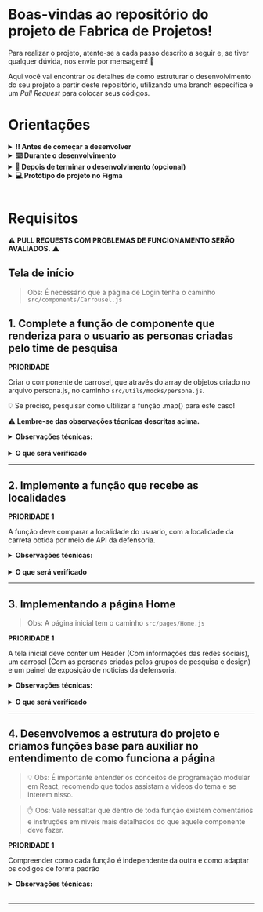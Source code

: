 # Boas-vindas ao repositório do projeto de Fabrica de Projetos!

Para realizar o projeto, atente-se a cada passo descrito a seguir e, se tiver qualquer dúvida, nos envie por mensagem! 🚀

Aqui você vai encontrar os detalhes de como estruturar o desenvolvimento do seu projeto a partir deste repositório, utilizando uma branch específica e um _Pull Request_ para colocar seus códigos.

# Orientações

<details>
  <summary><strong>‼️ Antes de começar a desenvolver</strong></summary><br />

  1. Clone o repositório

  - Use o comando: `git clone https://github.com/IdpProjects/FabricaDeProjetos1`.

  - Entre na pasta do repositório que você acabou de clonar:
    - `cd FabricaDeProjetos1`
  - Crie e Vá para a branch do seu grupo com o codigo a seguir:
    - `git checkout main-group-XX && git pull`, onde `XX` é o nome do seu grupo. Exemplos: `main-group-pesquisa1`, `main-group-pesquisa2`.

  2. Instale as dependências e inicialize o projeto

  - Instale as dependências:
    - `npm install`
  - Inicialize o projeto:
    - `npm start` (uma nova página deve abrir no seu navegador com um texto simples)
  
  3. Faça alterações separadas por novas branchs criadas a partir da branch `main-group-XX`, criando uma nova branch para cada demanda

  - Verifique que você está na branch `main-group-XX`
    - Exemplo: `git branch`
  - Se não estiver, mude para a branch `main-group-XX`
    - Exemplo: `git checkout main-group-XX && git pull`
  - Agora, crie uma branch para a demanda que você vai desenvolver do seu projeto
    - Você deve criar uma branch com uma breve descrição da demanda a ser desenvolvida
    - Exemplo: `git checkout -b main-group-XX-cria-campo-de-input`

  4. Adicione as mudanças ao _stage_ do Git e faça um `commit`

  - Verifique que as mudanças ainda não estão no _stage_
    - Exemplo: `git status` (devem aparecer listadas as novas alterações em vermelho)
  - Adicione o novo arquivo ao _stage_ do Git
    - Exemplo:
      - `git add .` (adicionando todas as mudanças - _que estavam em vermelho_ - ao stage do Git)
      - `git status` (devem aparecer listadas as novas alterações em verde)
  - Faça o `commit`
    - Exemplo:
      - `git commit -m 'cria componente de input'` (fazendo o primeiro commit)
      - `git status` (deve aparecer uma mensagem tipo _nothing to commit_ )

  5. Adicione a sua branch com o novo `commit` ao repositório remoto

  - Usando o exemplo anterior: `git push -u origin main-group-XX-cria-campo-de-input`

  6. Crie um novo `Pull Request` _(PR)_

  - Vá até a página de _Pull Requests_ do [repositório no GitHub](https://github.com/IdpProjects/FabricaDeProjetos1/pulls)
  - Clique no botão verde _"New pull request"_
  - Clique na caixa de seleção _"Compare"_ e escolha a sua branch **com atenção**
  - Coloque um título para a sua _Pull Request_
    - Exemplo: _"[GRUPO XX] Cria tela de busca"_
  - Clique no botão verde _"Create pull request"_
  - Adicione uma descrição para o _Pull Request_ e clique no botão verde _"Create pull request"_
  - **Não se preocupe em preencher mais nada por enquanto!**
  - Volte até a [página de _Pull Requests_ do repositório](https://github.com/IdpProjects/FabricaDeProjetos1/pulls) e confira que o seu _Pull Request_ está criado

  7. Assim que aprovado por pelo menos duas pessoas do grupo de Revisores acesse **SEU** _Pull Request_ e clique no botão _"Merge pull request"_

</details>

<details>
  <summary><strong>⌨️ Durante o desenvolvimento</strong></summary><br />

  - Faça `commits` das alterações que você fizer no código regularmente

  - Lembre-se de sempre após um (ou alguns) `commits` atualizar o repositório remoto

  - Os comandos que você utilizará com mais frequência são:
    1. `git status` _(para verificar o que está em vermelho - fora do stage - e o que está em verde - no stage)_
    2. `git add` _(para adicionar arquivos ao stage do Git)_
    3. `git commit` _(para criar um commit com os arquivos que estão no stage do Git)_
    4. `git push -u origin nome-da-branch` _(para enviar o commit para o repositório remoto na primeira vez que fizer o `push` de uma nova branch)_
    5. `git push` _(para enviar o commit para o repositório remoto após o passo anterior)_

</details>

<details>
  <summary><strong>🤝 Depois de terminar o desenvolvimento (opcional)</strong></summary><br />

  Para sinalizar que o seu projeto está pronto para o _"Code Review"_, faça o seguinte:

  - Vá até a página **DO SEU** _Pull Request_, adicione a label de _"code-review"_ e marque seus colegas:

    - No menu à direita, clique no _link_ **"Labels"** e escolha a _label_ **code-review**;

    - No menu à direita, clique no _link_ **"Assignees"** e escolha **o seu usuário**;

  Caso tenha alguma dúvida, [aqui tem um video explicativo](https://vimeo.com/362189205).

</details>


<details>
  <summary><strong>💻 Protótipo do projeto no Figma</strong></summary><br />

Além da qualidade do código e do atendimento aos requisitos, um bom layout é um dos aspectos responsáveis por melhorar a usabilidade de uma aplicação e turbinar seu portfólio!

Você pode estar se perguntando: *"Como deixo meu projeto com um layout mais atrativo?"* 🤔

Para isso, disponibilizamos esse [protótipo do Figma](xxxx) para lhe ajudar !

⚠️ A estilização de sua aplicação será avaliada nesse projeto, portanto esse protótipo é apenas uma **sugestão** e seu uso é **opcional**.

</details>

<br/>

# Requisitos

:warning: **PULL REQUESTS COM PROBLEMAS DE FUNCIONAMENTO SERÃO AVALIADOS.** :warning:

## Tela de início

>Obs: É necessário que a página de Login tenha o caminho `src/components/Carrousel.js`

## 1. Complete a função de componente que renderiza para o usuario as personas criadas pelo time de pesquisa

**PRIORIDADE**

Criar o componente de carrosel, que através do array de objetos criado no arquivo persona.js, no caminho `src/Utils/mocks/persona.js`.
  
:bulb: Se preciso, pesquisar como ultilizar a função .map() para este caso!

:warning: **Lembre-se das observações técnicas descritas acima.**

<details>
  <summary><strong> Observações técnicas:</strong></summary>

  * O componente deve renderizar as personas em formato de carrosel.
  * Independente do numero de personas que estiverem no array de objetos, construir a logica para que apenas os 5 primeiros sejam visiveis, e que o restante será visto apenas se o usuario clicar em ver mais.
  * O botão "Ver mais" deve ser invisivel ate que o usuario chegue no ultimo painel do carrosel.
  * Os botões ">" e "<" devem levar o usuario para a proxima persona ou anterior`
</details>
<br /><details>
  <summary><strong>O que será verificado</strong></summary>

  * Será validado se o componente é renderizado corretamente.
  * Será validado se as 5 personas são exibidas.
  * Será validado se o botão ver mais aparece quando o usuario chega no ultimo carrosel.
  * Será validado que ao clicar no botão ver mais, o usuario possa ver por completo todos os items do carrosel. 
  * Será validado que ao clicar no botão ">" ou "<" o usuario pode visualizar novas personas.

</details>

---

## 2. Implemente a função que recebe as localidades

  **PRIORIDADE 1**
  
  A função deve comparar a localidade do usuario, com a localidade da carreta obtida por meio de API da defensoria.

<details>
  <summary><strong> Observações técnicas:</strong></summary>

  * Ao obter a localização do usuario, uma requisição para a API da defensoria deve ser feita para obter o a localidade da carreta e comparar se estão em localidades iguais.

  * Exemplo : Gama === Gama, Taguatinga != Asa Sul
</details>
<br /><details>
  <summary><strong>O que será verificado</strong></summary>

  * Será validado que...
</details>

---

## 3. Implementando a página Home

>Obs: A página inicial tem o caminho `src/pages/Home.js`

  **PRIORIDADE 1**
  
  A tela inicial deve conter um Header (Com informações das redes sociais), um carrosel (Com as personas criadas pelos grupos de pesquisa e design) e um painel de exposição de noticias da defensoria.
 
<details>
  <summary><strong> Observações técnicas:</strong></summary>

  * será...
</details>
<br /><details>
  <summary><strong>O que será verificado</strong></summary>

  * será...
</details>

---

## 4. Desenvolvemos a estrutura do projeto e criamos funções base para auxiliar no entendimento de como funciona a página

> :bulb: Obs: É importante entender os conceitos de programação modular em React, recomendo que todos assistam a videos do tema e se interem nisso.

> :hand: Obs: Vale ressaltar que dentro de toda função existem comentários e instruções em niveis mais detalhados do que aquele componente deve fazer.

  **PRIORIDADE 1**
  
  Compreender como cada função é independente da outra e como adaptar os codigos de forma padrão

<details>
  <summary><strong> Observações técnicas:</strong></summary>

  * Ultilizaremos os padrões de código limpo.
</details>
<br />

---

